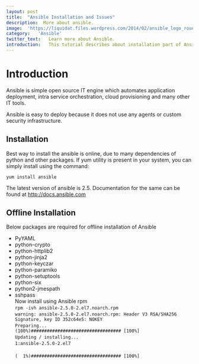 ```yaml
---
layout:	post
title:	"Ansible Installation and Issues"
description:  More about ansible.
image:	'https://liquidat.files.wordpress.com/2014/02/ansible_logo_round.png?w=700&h=510&crop=1'
category:	'Ansible'
twitter_text:	Learn more about Ansible.
introduction:	This tutorial describes about installation part of Ansible in offline mode on CENTOS. Issues while installation will also be discussed .
---
```

# Introduction
Ansible is simple open source IT engine which automates application deployment, intra service orchestration, cloud provisioning and many other IT tools.

Ansible is easy to deploy because it does not use any agents or custom security infrastructure.

## Installation
Best way to install the ansible is online, due to many dependencies of python and other packages.
If yum utility is present in your system, you can simply install using the command:


`yum install ansible`


The latest version of ansible is 2.5. Documentation for the same can be found at http://docs.ansible.com

## Offline Installation
Below packages are required for offline installation of Ansible <br/>
* PyYAML
* python-crypto
* python-httplib2
* python-jinja2
* python-keyczar
* python-paramiko
* python-setuptools
* python-six
* python2-jmespath
* sshpass <br/>
Now install using Ansible rpm <br/>
`rpm -ivh ansible-2.5.0-2.el7.noarch.rpm`  <br/>
```warning: ansible-2.5.0-2.el7.noarch.rpm: Header V3 RSA/SHA256 Signature, key ID 352c64e5: NOKEY``` <br/>
```Preparing...                                                       (100%)################################## [100%]```<br/>
```Updating / installing...```<br/>
 `1:ansible-2.5.0-2.el7`   <br/>                                             
```(  1%)################################## [100%] ```<br/>

